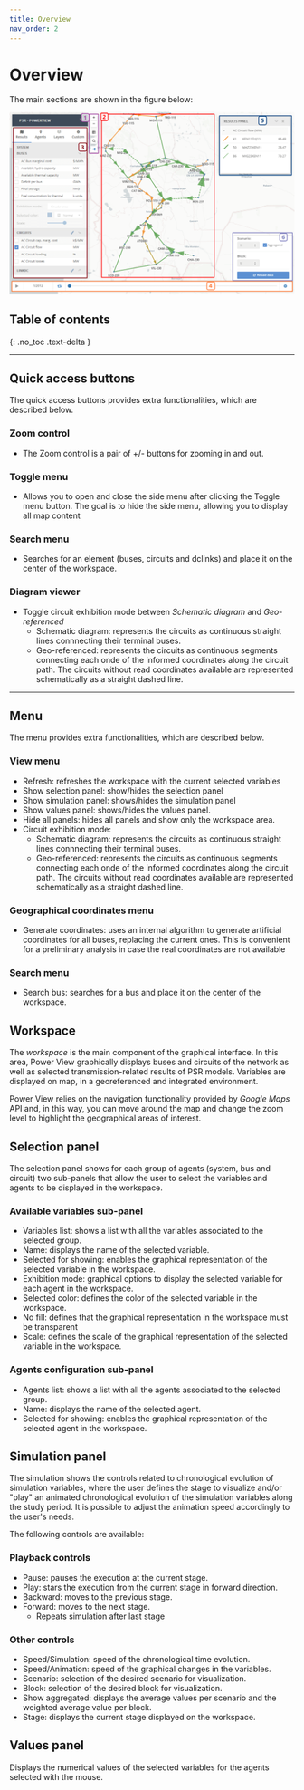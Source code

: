 ```yaml
---
title: Overview
nav_order: 2
---
```


# Overview

The main sections are shown in the figure below:
<div style="text-align:center">
    <img src="images/powerview_img_sections.png" />
</div>

## Table of contents
{: .no_toc .text-delta }

---

## Quick access buttons
The quick access buttons provides extra functionalities, which are described below.

### Zoom control
* The Zoom control is a pair of +/- buttons for zooming in and out.

### Toggle menu
* Allows you to open and close the side menu after clicking the Toggle menu button. The goal is to hide the side menu, allowing you to display all map content

### Search menu
* Searches for an element (buses, circuits and dclinks) and place it on the center of the workspace.

### Diagram viewer
* Toggle circuit exhibition mode between *Schematic diagram* and *Geo-referenced*
    * Schematic diagram: represents the circuits as continuous straight lines connnecting their terminal buses.
    * Geo-referenced: represents the circuits as continuous segments connecting each onde of the informed coordinates along the circuit path. The circuits without read coordinates available are represented schematically as a straight dashed line.


---

## Menu

The menu provides extra functionalities, which are described below.

### View menu

* Refresh: refreshes the workspace with the current selected variables
* Show selection panel: show/hides the selection panel
* Show simulation panel: shows/hides the simulation panel
* Show values panel: shows/hides the values panel.
* Hide all panels: hides all panels and show only the workspace area.
* Circuit exhibition mode:
  * Schematic diagram: represents the circuits as continuous straight lines connnecting their terminal buses.
  * Geo-referenced: represents the circuits as continuous segments connecting each onde of the informed coordinates along the circuit path. The circuits without read coordinates available are represented schematically as a straight dashed line.

### Geographical coordinates menu

* Generate coordinates: uses an internal algorithm to generate artificial coordinates for all buses, replacing the current ones. This is convenient for a preliminary analysis in case the real coordinates are not available

### Search menu

* Search bus: searches for a bus and place it on the center of the workspace.

## Workspace

The *workspace* is the main component of the graphical interface. In this area, Power View graphically displays buses and circuits of the network as well as selected transmission-related results of PSR models. Variables are displayed on map, in a georeferenced and integrated environment.

Power View relies on the navigation functionality provided by *Google Maps* API and, in this way, you can move around the map and change the zoom level to highlight the geographical areas of interest.

## Selection panel

The selection panel shows for each group of agents (system, bus and circuit) two sub-panels that allow the user to select the variables and agents to be displayed in the workspace.

### Available variables sub-panel

* Variables list: shows a list with all the variables associated to the selected group.
* Name: displays the name of the selected variable.
* Selected for showing: enables the graphical representation of the selected variable in the workspace.
* Exhibition mode: graphical options to display the selected variable for each agent in the workspace.
* Selected color: defines the color of the selected variable in the workspace.
* No fill: defines that the graphical representation in the workspace must be transparent
* Scale: defines the scale of the graphical representation of the selected variable in the workspace.

### Agents configuration sub-panel

* Agents list: shows a list with all the agents associated to the selected group.
* Name: displays the name of the selected agent.
* Selected for showing: enables the graphical representation of the selected agent in the workspace.

## Simulation panel

The simulation shows the controls related to chronological evolution of simulation variables, where the user defines the stage to visualize and/or "play" an animated chronological evolution of the simulation variables along the study period. It is possible to adjust the animation speed accordingly to the user's needs.

The following controls are available:

### Playback controls

* Pause: pauses the execution at the current stage.
* Play: stars the execution from the current stage in forward direction.
* Backward: moves to the previous stage.
* Forward: moves to the next stage.
    * Repeats simulation after last stage

### Other controls

* Speed/Simulation: speed of the chronological time evolution.
* Speed/Animation: speed of the graphical changes in the variables.
* Scenario: selection of the desired scenario for visualization.
* Block: selection of the desired block for visualization.
* Show aggregated: displays the average values per scenario and the weighted average value per block.
* Stage: displays the current stage displayed on the workspace.

## Values panel

Displays the numerical values of the selected variables for the agents selected with the mouse.
